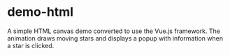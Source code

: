 # demo-html

A simple HTML canvas demo converted to use the Vue.js framework. The
animation draws moving stars and displays a popup with information when a
star is clicked.
